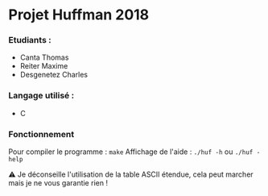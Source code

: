 # Projet Huffman 2018
### Etudiants :
- Canta Thomas
- Reiter Maxime
- Desgenetez Charles

### Langage utilisé :
- C

### Fonctionnement
Pour compiler le programme : `make`
Affichage de l'aide : `./huf -h` ou `./huf -help`

⚠️ Je déconseille l'utilisation de la table ASCII étendue, cela peut marcher mais je ne vous garantie rien !


